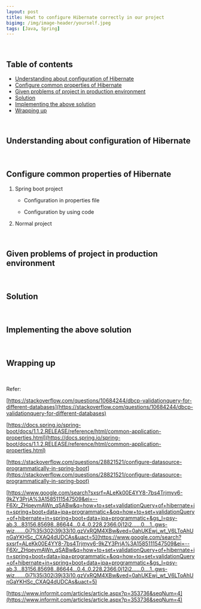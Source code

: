 ```yaml
---
layout: post
title: Howt to configure Hibernate correctly in our project
bigimg: /img/image-header/yourself.jpeg
tags: [Java, Spring]
---
```





<br>

## Table of contents
- [Understanding about configuration of Hibernate](#understanding-about-configuration-of-hibernate)
- [Configure common properties of Hibernate](#configure-common-properties-of-hibernate)
- [Given problems of project in production environment](#given-problems-of-project-in-production-environment)
- [Solution](#solution)
- [Implementing the above solution](#implementing-the-above-solution)
- [Wrapping up](#wrapping-up)


<br>

## Understanding about configuration of Hibernate





<br>

## Configure common properties of Hibernate
1. Spring boot project

    - Configuration in properties file



    - Configuration by using code



2. Normal project




<br>

## Given problems of project in production environment






<br>

## Solution





<br>

## Implementing the above solution





<br>

## Wrapping up




<br>

Refer:

[https://stackoverflow.com/questions/10684244/dbcp-validationquery-for-different-databases](https://stackoverflow.com/questions/10684244/dbcp-validationquery-for-different-databases)

[https://docs.spring.io/spring-boot/docs/1.1.2.RELEASE/reference/html/common-application-properties.html](https://docs.spring.io/spring-boot/docs/1.1.2.RELEASE/reference/html/common-application-properties.html)

[https://stackoverflow.com/questions/28821521/configure-datasource-programmatically-in-spring-boot](https://stackoverflow.com/questions/28821521/configure-datasource-programmatically-in-spring-boot)

[https://www.google.com/search?sxsrf=ALeKk00E4YY8-7bs4Trjmyv6-9kZY3PrjA%3A1585111547509&ei=--F6Xr_ZHqeymAWn_qSABw&q=how+to+set+validationQuery+of+hibernate+in+spring+boot+data+jpa+programmatic+&oq=how+to+set+validationQuery+of+hibernate+in+spring+boot+data+jpa+programmatic+&gs_l=psy-ab.3...83156.85698..86644...0.4..0.228.2366.0j12j2......0....1..gws-wiz.......0i71j35i302i39j33i10.gzVxRQM4XBw&ved=0ahUKEwj_wt_V6LToAhUnGaYKHSc_CXAQ4dUDCAs&uact=5](https://www.google.com/search?sxsrf=ALeKk00E4YY8-7bs4Trjmyv6-9kZY3PrjA%3A1585111547509&ei=--F6Xr_ZHqeymAWn_qSABw&q=how+to+set+validationQuery+of+hibernate+in+spring+boot+data+jpa+programmatic+&oq=how+to+set+validationQuery+of+hibernate+in+spring+boot+data+jpa+programmatic+&gs_l=psy-ab.3...83156.85698..86644...0.4..0.228.2366.0j12j2......0....1..gws-wiz.......0i71j35i302i39j33i10.gzVxRQM4XBw&ved=0ahUKEwj_wt_V6LToAhUnGaYKHSc_CXAQ4dUDCAs&uact=5)

[https://www.informit.com/articles/article.aspx?p=353736&seqNum=4](https://www.informit.com/articles/article.aspx?p=353736&seqNum=4)